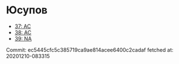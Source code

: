 # Юсупов
- [37: AC](37.md)
- [38: AC](38.md)
- [39: NA](39.md)

Commit: ec5445cfc5c385719ca9ae814acee6400c2cadaf
 fetched at: 20201210-083315

